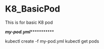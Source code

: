 # K8_BasicPod
This is for basic K8 pod 



*************my-pod.yml************************




kubectl create -f my-pod.yml
kubectl get pods

